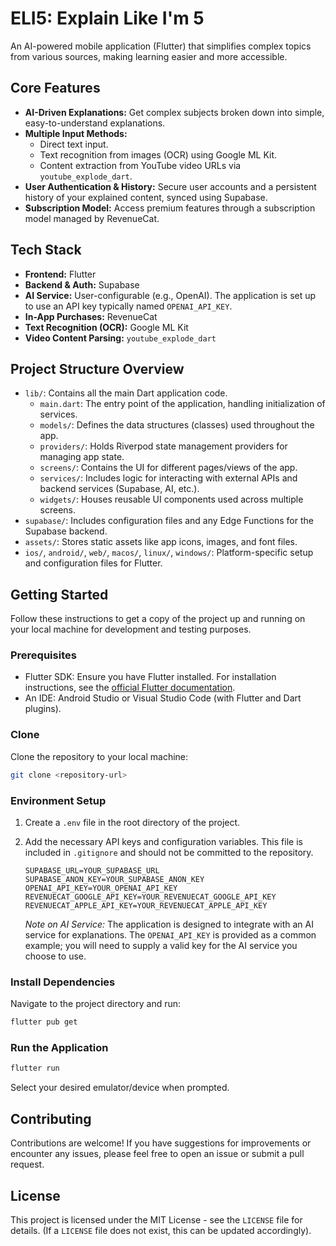 # ELI5: Explain Like I'm 5

An AI-powered mobile application (Flutter) that simplifies complex topics from various sources, making learning easier and more accessible.

## Core Features

-   **AI-Driven Explanations:** Get complex subjects broken down into simple, easy-to-understand explanations.
-   **Multiple Input Methods:**
    -   Direct text input.
    -   Text recognition from images (OCR) using Google ML Kit.
    -   Content extraction from YouTube video URLs via `youtube_explode_dart`.
-   **User Authentication & History:** Secure user accounts and a persistent history of your explained content, synced using Supabase.
-   **Subscription Model:** Access premium features through a subscription model managed by RevenueCat.

## Tech Stack

-   **Frontend:** Flutter
-   **Backend & Auth:** Supabase
-   **AI Service:** User-configurable (e.g., OpenAI). The application is set up to use an API key typically named `OPENAI_API_KEY`.
-   **In-App Purchases:** RevenueCat
-   **Text Recognition (OCR):** Google ML Kit
-   **Video Content Parsing:** `youtube_explode_dart`

## Project Structure Overview

-   `lib/`: Contains all the main Dart application code.
    -   `main.dart`: The entry point of the application, handling initialization of services.
    -   `models/`: Defines the data structures (classes) used throughout the app.
    -   `providers/`: Holds Riverpod state management providers for managing app state.
    -   `screens/`: Contains the UI for different pages/views of the app.
    -   `services/`: Includes logic for interacting with external APIs and backend services (Supabase, AI, etc.).
    -   `widgets/`: Houses reusable UI components used across multiple screens.
-   `supabase/`: Includes configuration files and any Edge Functions for the Supabase backend.
-   `assets/`: Stores static assets like app icons, images, and font files.
-   `ios/`, `android/`, `web/`, `macos/`, `linux/`, `windows/`: Platform-specific setup and configuration files for Flutter.

## Getting Started

Follow these instructions to get a copy of the project up and running on your local machine for development and testing purposes.

### Prerequisites

-   Flutter SDK: Ensure you have Flutter installed. For installation instructions, see the [official Flutter documentation](https://flutter.dev/docs/get-started/install).
-   An IDE: Android Studio or Visual Studio Code (with Flutter and Dart plugins).

### Clone

Clone the repository to your local machine:

```bash
git clone <repository-url>
```

### Environment Setup

1.  Create a `.env` file in the root directory of the project.
2.  Add the necessary API keys and configuration variables. This file is included in `.gitignore` and should not be committed to the repository.

    ```env
    SUPABASE_URL=YOUR_SUPABASE_URL
    SUPABASE_ANON_KEY=YOUR_SUPABASE_ANON_KEY
    OPENAI_API_KEY=YOUR_OPENAI_API_KEY
    REVENUECAT_GOOGLE_API_KEY=YOUR_REVENUECAT_GOOGLE_API_KEY
    REVENUECAT_APPLE_API_KEY=YOUR_REVENUECAT_APPLE_API_KEY
    ```

    *Note on AI Service:* The application is designed to integrate with an AI service for explanations. The `OPENAI_API_KEY` is provided as a common example; you will need to supply a valid key for the AI service you choose to use.

### Install Dependencies

Navigate to the project directory and run:

```bash
flutter pub get
```

### Run the Application

```bash
flutter run
```

Select your desired emulator/device when prompted.

## Contributing

Contributions are welcome! If you have suggestions for improvements or encounter any issues, please feel free to open an issue or submit a pull request.

## License

This project is licensed under the MIT License - see the `LICENSE` file for details. (If a `LICENSE` file does not exist, this can be updated accordingly).
